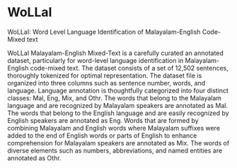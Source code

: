 # WoLLaI
WoLLaI: Word Level Language Identification of Malayalam-English Code-Mixed text

WoLLaI Malayalam-English Mixed-Text is a carefully curated an annotated dataset, particularly for word-level language identification in Malayalam-English code-mixed text. 
The dataset consists of a set of 12,502 sentences, thoroughly tokenized for optimal representation. 
The dataset file is organized into three columns such as sentence number, words, and language. 
Language annotation is thoughtfully categorized into four distinct classes: Mal, Eng, Mix, and Othr. 
The words that belong to the Malayalam language and are recognized by Malayalam speakers are annotated as Mal. 
The words that belong to the English language and are easily recognized by English speakers are annotated as Eng. 
Words that are formed by combining Malayalam and English words where Malayalam suffixes were added to the end of English words or parts of English to enhance comprehension for Malayalam speakers are annotated as Mix. 
The words of diverse elements such as numbers, abbreviations, and named entities are annotated as Othr.

